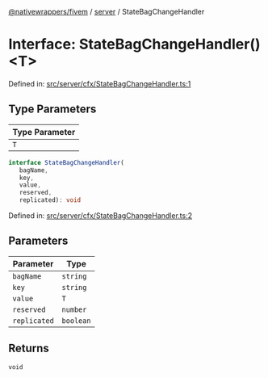 [@nativewrappers/fivem](../../README.md) / [server](../README.md) / StateBagChangeHandler

# Interface: StateBagChangeHandler()\<T\>

Defined in: [src/server/cfx/StateBagChangeHandler.ts:1](https://github.com/nativewrappers/nativewrappers/blob/df8f763f54a2ec439be9cb68f9abf90f9a4d79aa/src/server/cfx/StateBagChangeHandler.ts#L1)

## Type Parameters

| Type Parameter |
| ------ |
| `T` |

```ts
interface StateBagChangeHandler(
   bagName, 
   key, 
   value, 
   reserved, 
   replicated): void
```

Defined in: [src/server/cfx/StateBagChangeHandler.ts:2](https://github.com/nativewrappers/nativewrappers/blob/df8f763f54a2ec439be9cb68f9abf90f9a4d79aa/src/server/cfx/StateBagChangeHandler.ts#L2)

## Parameters

| Parameter | Type |
| ------ | ------ |
| `bagName` | `string` |
| `key` | `string` |
| `value` | `T` |
| `reserved` | `number` |
| `replicated` | `boolean` |

## Returns

`void`
